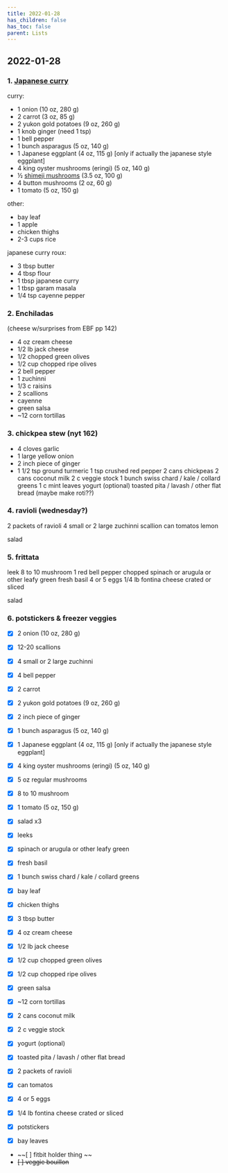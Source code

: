 ```yaml
---
title: 2022-01-28
has_children: false
has_toc: false
parent: Lists
---
```


## 2022-01-28
### 1. [Japanese curry](https://www.justonecookbook.com/vegetarian-japanese-curry/)
curry:
  - 1 onion (10 oz, 280 g)
  - 2 carrot (3 oz, 85 g)
  - 2 yukon gold potatoes (9 oz, 260 g)
  - 1 knob ginger (need 1 tsp)
  - 1 bell pepper
  - 1 bunch asparagus (5 oz, 140 g)
  - 1 Japanese eggplant (4 oz, 115 g) [only if actually the japanese style eggplant]
  - 4 king oyster mushrooms (eringi) (5 oz, 140 g)
  - ½ [shimeji mushrooms](https://www.justonecookbook.com/shimeji-mushroom/) (3.5 oz, 100 g)
  - 4 button mushrooms (2 oz, 60 g)
  - 1 tomato (5 oz, 150 g)

other:
  - bay leaf
  - 1 apple
  - chicken thighs
  - 2-3 cups rice

japanese curry roux:
  - 3 tbsp butter
  - 4 tbsp flour
  - 1 tbsp japanese curry
  - 1 tbsp garam masala
  - 1/4 tsp cayenne pepper

### 2. Enchiladas
(cheese w/surprises from EBF pp 142)
- 4 oz cream cheese
- 1/2 lb jack cheese
- 1/2 chopped green olives
- 1/2 cup chopped ripe olives
- 2 bell pepper
- 1 zuchinni
- 1/3 c raisins
- 2 scallions
- cayenne
- green salsa
- ~12 corn tortillas

### 3. chickpea stew (nyt 162)
- 4 cloves garlic
- 1 large yellow onion
- 2 inch piece of ginger
- 1 1/2 tsp ground turmeric
1 tsp crushed red pepper
2 cans chickpeas
2 cans coconut milk
2 c veggie stock
1 bunch swiss chard / kale / collard greens
1 c mint leaves
yogurt (optional)
toasted pita / lavash / other flat bread
(maybe make roti??)

### 4. ravioli (wednesday?)
2 packets of ravioli
4 small or 2 large zuchinni
scallion
can tomatos
lemon

salad

### 5. frittata
leek
8 to 10 mushroom
1 red bell pepper
chopped spinach or arugula or other leafy green
fresh basil
4 or 5 eggs
1/4 lb fontina cheese crated or sliced

salad

### 6. potstickers & freezer veggies


- [x] 2 onion (10 oz, 280 g)
- [x] 12-20 scallions
- [x] 4 small or 2 large zuchinni

-  [x] 4 bell pepper

- [x] 2 carrot
- [x] 2 yukon gold potatoes (9 oz, 260 g)
- [x] 2 inch piece of ginger
- [x] 1 bunch asparagus (5 oz, 140 g)
- [x] 1 Japanese eggplant (4 oz, 115 g) [only if actually the japanese style eggplant]
- [x] 4 king oyster mushrooms (eringi) (5 oz, 140 g)
- [x] 5 oz regular mushrooms
- [x] 8 to 10 mushroom
- [x] 1 tomato (5 oz, 150 g)
- [x] salad x3
- [x] leeks
- [x] spinach or arugula or other leafy green
- [x] fresh basil
- [x] 1 bunch swiss chard / kale / collard greens
- [x] bay leaf
- [x] chicken thighs
- [x] 3 tbsp butter
- [x] 4 oz cream cheese
- [x] 1/2 lb jack cheese
- [x] 1/2 cup chopped green olives
- [x] 1/2 cup chopped ripe olives
- [x] green salsa
- [x] ~12 corn tortillas
- [x] 2 cans coconut milk
- [x] 2 c veggie stock
- [x] yogurt (optional)
- [x] toasted pita / lavash / other flat bread
- [x] 2 packets of ravioli
- [x] can tomatos
- [x] 4 or 5 eggs
- [x] 1/4 lb fontina cheese crated or sliced
- [x] potstickers
- [x] bay leaves
- ~~[ ] fitbit holder thing ~~
- ~~[ ] veggie bouillon~~